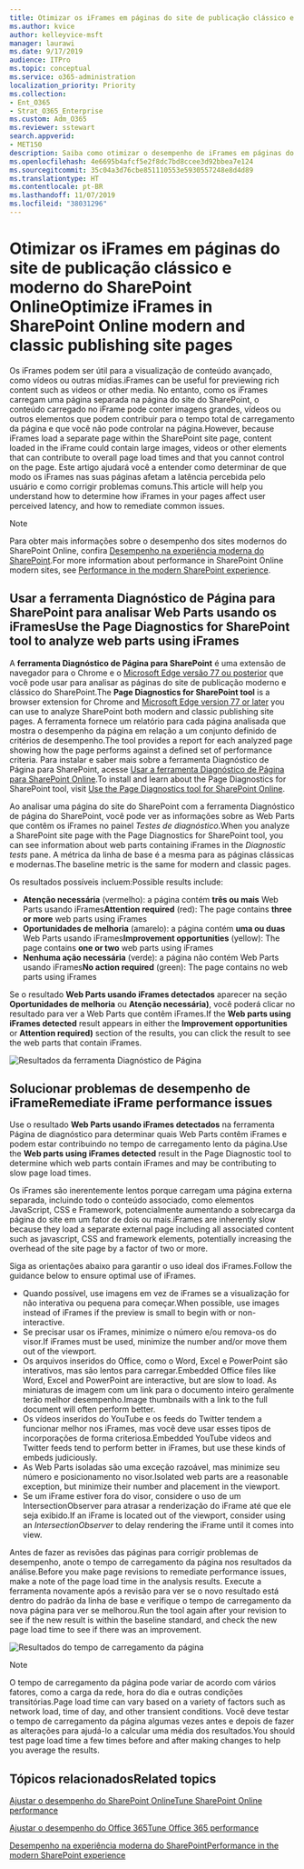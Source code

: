 ```yaml
---
title: Otimizar os iFrames em páginas do site de publicação clássico e moderno do SharePoint Online
ms.author: kvice
author: kelleyvice-msft
manager: laurawi
ms.date: 9/17/2019
audience: ITPro
ms.topic: conceptual
ms.service: o365-administration
localization_priority: Priority
ms.collection:
- Ent_O365
- Strat_O365_Enterprise
ms.custom: Adm_O365
ms.reviewer: sstewart
search.appverid:
- MET150
description: Saiba como otimizar o desempenho de iFrames em páginas do site de publicação clássico e moderno do SharePoint Online.
ms.openlocfilehash: 4e6695b4afcf5e2f8dc7bd8ccee3d92bbea7e124
ms.sourcegitcommit: 35c04a3d76cbe851110553e5930557248e8d4d89
ms.translationtype: HT
ms.contentlocale: pt-BR
ms.lasthandoff: 11/07/2019
ms.locfileid: "38031296"
---
```

# <a name="optimize-iframes-in-sharepoint-online-modern-and-classic-publishing-site-pages"></a><span data-ttu-id="d4550-103">Otimizar os iFrames em páginas do site de publicação clássico e moderno do SharePoint Online</span><span class="sxs-lookup"><span data-stu-id="d4550-103">Optimize iFrames in SharePoint Online modern and classic publishing site pages</span></span>

<span data-ttu-id="d4550-104">Os iFrames podem ser útil para a visualização de conteúdo avançado, como vídeos ou outras mídias.</span><span class="sxs-lookup"><span data-stu-id="d4550-104">iFrames can be useful for previewing rich content such as videos or other media.</span></span> <span data-ttu-id="d4550-105">No entanto, como os iFrames carregam uma página separada na página do site do SharePoint, o conteúdo carregado no iFrame pode conter imagens grandes, vídeos ou outros elementos que podem contribuir para o tempo total de carregamento da página e que você não pode controlar na página.</span><span class="sxs-lookup"><span data-stu-id="d4550-105">However, because iFrames load a separate page within the SharePoint site page, content loaded in the iFrame could contain large images, videos or other elements that can contribute to overall page load times and that you cannot control on the page.</span></span> <span data-ttu-id="d4550-106">Este artigo ajudará você a entender como determinar de que modo os iFrames nas suas páginas afetam a latência percebida pelo usuário e como corrigir problemas comuns.</span><span class="sxs-lookup"><span data-stu-id="d4550-106">This article will help you understand how to determine how iFrames in your pages affect user perceived latency, and how to remediate common issues.</span></span>

>[!NOTE]
><span data-ttu-id="d4550-107">Para obter mais informações sobre o desempenho dos sites modernos do SharePoint Online, confira [Desempenho na experiência moderna do SharePoint](https://docs.microsoft.com/sharepoint/modern-experience-performance).</span><span class="sxs-lookup"><span data-stu-id="d4550-107">For more information about performance in SharePoint Online modern sites, see [Performance in the modern SharePoint experience](https://docs.microsoft.com/sharepoint/modern-experience-performance).</span></span>

## <a name="use-the-page-diagnostics-for-sharepoint-tool-to-analyze-web-parts-using-iframes"></a><span data-ttu-id="d4550-108">Usar a ferramenta Diagnóstico de Página para SharePoint para analisar Web Parts usando os iFrames</span><span class="sxs-lookup"><span data-stu-id="d4550-108">Use the Page Diagnostics for SharePoint tool to analyze web parts using iFrames</span></span>

<span data-ttu-id="d4550-109">A **ferramenta Diagnóstico de Página para SharePoint** é uma extensão de navegador para o Chrome e o [Microsoft Edge versão 77 ou posterior](https://www.microsoftedgeinsider.com/download?form=MI13E8&OCID=MI13E8) que você pode usar para analisar as páginas do site de publicação moderno e clássico do SharePoint.</span><span class="sxs-lookup"><span data-stu-id="d4550-109">The **Page Diagnostics for SharePoint tool** is a browser extension for Chrome and [Microsoft Edge version 77 or later](https://www.microsoftedgeinsider.com/download?form=MI13E8&OCID=MI13E8) you can use to analyze SharePoint both modern and classic publishing site pages.</span></span> <span data-ttu-id="d4550-110">A ferramenta fornece um relatório para cada página analisada que mostra o desempenho da página em relação a um conjunto definido de critérios de desempenho.</span><span class="sxs-lookup"><span data-stu-id="d4550-110">The tool provides a report for each analyzed page showing how the page performs against a defined set of performance criteria.</span></span> <span data-ttu-id="d4550-111">Para instalar e saber mais sobre a ferramenta Diagnóstico de Página para SharePoint, acesse [Usar a ferramenta Diagnóstico de Página para SharePoint Online](page-diagnostics-for-spo.md).</span><span class="sxs-lookup"><span data-stu-id="d4550-111">To install and learn about the Page Diagnostics for SharePoint tool, visit [Use the Page Diagnostics tool for SharePoint Online](page-diagnostics-for-spo.md).</span></span>

<span data-ttu-id="d4550-112">Ao analisar uma página do site do SharePoint com a ferramenta Diagnóstico de página do SharePoint, você pode ver as informações sobre as Web Parts que contêm os iFrames no painel _Testes de diagnóstico_.</span><span class="sxs-lookup"><span data-stu-id="d4550-112">When you analyze a SharePoint site page with the Page Diagnostics for SharePoint tool, you can see information about web parts containing iFrames in the _Diagnostic tests_ pane.</span></span> <span data-ttu-id="d4550-113">A métrica da linha de base é a mesma para as páginas clássicas e modernas.</span><span class="sxs-lookup"><span data-stu-id="d4550-113">The baseline metric is the same for modern and classic pages.</span></span>

<span data-ttu-id="d4550-114">Os resultados possíveis incluem:</span><span class="sxs-lookup"><span data-stu-id="d4550-114">Possible results include:</span></span>

- <span data-ttu-id="d4550-115">**Atenção necessária** (vermelho): a página contém **três ou mais** Web Parts usando iFrames</span><span class="sxs-lookup"><span data-stu-id="d4550-115">**Attention required** (red): The page contains **three or more** web parts using iFrames</span></span>
- <span data-ttu-id="d4550-116">**Oportunidades de melhoria** (amarelo): a página contém **uma ou duas** Web Parts usando iFrames</span><span class="sxs-lookup"><span data-stu-id="d4550-116">**Improvement opportunities** (yellow): The page contains **one or two** web parts using iFrames</span></span>
- <span data-ttu-id="d4550-117">**Nenhuma ação necessária** (verde): a página não contém Web Parts usando iFrames</span><span class="sxs-lookup"><span data-stu-id="d4550-117">**No action required** (green): The page contains no web parts using iFrames</span></span>

<span data-ttu-id="d4550-118">Se o resultado **Web Parts usando iFrames detectados** aparecer na seção **Oportunidades de melhoria** ou **Atenção necessária)**, você poderá clicar no resultado para ver a Web Parts que contêm iFrames.</span><span class="sxs-lookup"><span data-stu-id="d4550-118">If the **Web parts using iFrames detected** result appears in either the **Improvement opportunities** or **Attention required)** section of the results, you can click the result to see the web parts that contain iFrames.</span></span>

![Resultados da ferramenta Diagnóstico de Página](media/modern-portal-optimization/pagediag-iframe-yellow.png)

## <a name="remediate-iframe-performance-issues"></a><span data-ttu-id="d4550-120">Solucionar problemas de desempenho de iFrame</span><span class="sxs-lookup"><span data-stu-id="d4550-120">Remediate iFrame performance issues</span></span>

<span data-ttu-id="d4550-121">Use o resultado **Web Parts usando iFrames detectados** na ferramenta Página de diagnóstico para determinar quais Web Parts contêm iFrames e podem estar contribuindo no tempo de carregamento lento da página.</span><span class="sxs-lookup"><span data-stu-id="d4550-121">Use the **Web parts using iFrames detected** result in the Page Diagnostic tool to determine which web parts contain iFrames and may be contributing to slow page load times.</span></span>

<span data-ttu-id="d4550-122">Os iFrames são inerentemente lentos porque carregam uma página externa separada, incluindo todo o conteúdo associado, como elementos JavaScript, CSS e Framework, potencialmente aumentando a sobrecarga da página do site em um fator de dois ou mais.</span><span class="sxs-lookup"><span data-stu-id="d4550-122">iFrames are inherently slow because they load a separate external page including all associated content such as javascript, CSS and framework elements, potentially increasing the overhead of the site page by a factor of two or more.</span></span>

<span data-ttu-id="d4550-123">Siga as orientações abaixo para garantir o uso ideal dos iFrames.</span><span class="sxs-lookup"><span data-stu-id="d4550-123">Follow the guidance below to ensure optimal use of iFrames.</span></span>

- <span data-ttu-id="d4550-124">Quando possível, use imagens em vez de iFrames se a visualização for não interativa ou pequena para começar.</span><span class="sxs-lookup"><span data-stu-id="d4550-124">When possible, use images instead of iFrames if the preview is small to begin with or non-interactive.</span></span>
- <span data-ttu-id="d4550-125">Se precisar usar os iFrames, minimize o número e/ou remova-os do visor.</span><span class="sxs-lookup"><span data-stu-id="d4550-125">If iFrames must be used, minimize the number and/or move them out of the viewport.</span></span>
- <span data-ttu-id="d4550-126">Os arquivos inseridos do Office, como o Word, Excel e PowerPoint são interativos, mas são lentos para carregar.</span><span class="sxs-lookup"><span data-stu-id="d4550-126">Embedded Office files like Word, Excel and PowerPoint are interactive, but are slow to load.</span></span> <span data-ttu-id="d4550-127">As miniaturas de imagem com um link para o documento inteiro geralmente terão melhor desempenho.</span><span class="sxs-lookup"><span data-stu-id="d4550-127">Image thumbnails with a link to the full document will often perform better.</span></span>
- <span data-ttu-id="d4550-128">Os vídeos inseridos do YouTube e os feeds do Twitter tendem a funcionar melhor nos iFrames, mas você deve usar esses tipos de incorporações de forma criteriosa.</span><span class="sxs-lookup"><span data-stu-id="d4550-128">Embedded YouTube videos and Twitter feeds tend to perform better in iFrames, but use these kinds of embeds judiciously.</span></span>
- <span data-ttu-id="d4550-129">As Web Parts isoladas são uma exceção razoável, mas minimize seu número e posicionamento no visor.</span><span class="sxs-lookup"><span data-stu-id="d4550-129">Isolated web parts are a reasonable exception, but minimize their number and placement in the viewport.</span></span>
- <span data-ttu-id="d4550-130">Se um iFrame estiver fora do visor, considere o uso de um IntersectionObserver para atrasar a renderização do iFrame até que ele seja exibido.</span><span class="sxs-lookup"><span data-stu-id="d4550-130">If an iFrame is located out of the viewport, consider using an _IntersectionObserver_ to delay rendering the iFrame until it comes into view.</span></span>

<span data-ttu-id="d4550-131">Antes de fazer as revisões das páginas para corrigir problemas de desempenho, anote o tempo de carregamento da página nos resultados da análise.</span><span class="sxs-lookup"><span data-stu-id="d4550-131">Before you make page revisions to remediate performance issues, make a note of the page load time in the analysis results.</span></span> <span data-ttu-id="d4550-132">Execute a ferramenta novamente após a revisão para ver se o novo resultado está dentro do padrão da linha de base e verifique o tempo de carregamento da nova página para ver se melhorou.</span><span class="sxs-lookup"><span data-stu-id="d4550-132">Run the tool again after your revision to see if the new result is within the baseline standard, and check the new page load time to see if there was an improvement.</span></span>

![Resultados do tempo de carregamento da página](media/modern-portal-optimization/pagediag-page-load-time.png)

>[!NOTE]
><span data-ttu-id="d4550-134">O tempo de carregamento da página pode variar de acordo com vários fatores, como a carga da rede, hora do dia e outras condições transitórias.</span><span class="sxs-lookup"><span data-stu-id="d4550-134">Page load time can vary based on a variety of factors such as network load, time of day, and other transient conditions.</span></span> <span data-ttu-id="d4550-135">Você deve testar o tempo de carregamento da página algumas vezes antes e depois de fazer as alterações para ajudá-lo a calcular uma média dos resultados.</span><span class="sxs-lookup"><span data-stu-id="d4550-135">You should test page load time a few times before and after making changes to help you average the results.</span></span>

## <a name="related-topics"></a><span data-ttu-id="d4550-136">Tópicos relacionados</span><span class="sxs-lookup"><span data-stu-id="d4550-136">Related topics</span></span>

[<span data-ttu-id="d4550-137">Ajustar o desempenho do SharePoint Online</span><span class="sxs-lookup"><span data-stu-id="d4550-137">Tune SharePoint Online performance</span></span>](tune-sharepoint-online-performance.md)

[<span data-ttu-id="d4550-138">Ajustar o desempenho do Office 365</span><span class="sxs-lookup"><span data-stu-id="d4550-138">Tune Office 365 performance</span></span>](tune-office-365-performance.md)

[<span data-ttu-id="d4550-139">Desempenho na experiência moderna do SharePoint</span><span class="sxs-lookup"><span data-stu-id="d4550-139">Performance in the modern SharePoint experience</span></span>](https://docs.microsoft.com/sharepoint/modern-experience-performance.md)
